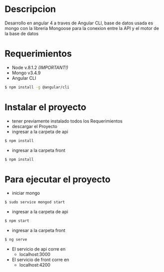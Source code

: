 # Descripcion

Desarrollo en angular 4 a traves de Angular CLI, base de datos usada es mongo con la libreria Mongoose para la conexion entre la API y el motor de la base de datos

# Requerimientos
- Node v.8.1.2  *(IMPORTANT!)*
- Mongo v3.4.9
- Angular CLI
 ```sh
$ npm install -g @angular/cli
```
# Instalar el proyecto
- tener previamente instalado todos los Requerimientos
- descargar el Proyecto
- ingresar a la carpeta de api
 ```sh
$ npm install
```
- ingresar a la carpeta front
 ```sh
$ npm install
```
# Para ejecutar el proyecto
- iniciar mongo
 ```sh
$ sudo service mongod start
```
- ingresar a la carpeta de api
 ```sh
$ npm start
```
- ingresar a la carpeta front
 ```sh
$ ng serve
```


- El servicio de api corre en
    - localhost:3000
- El servicio de front corre en
    - localhost:4200

